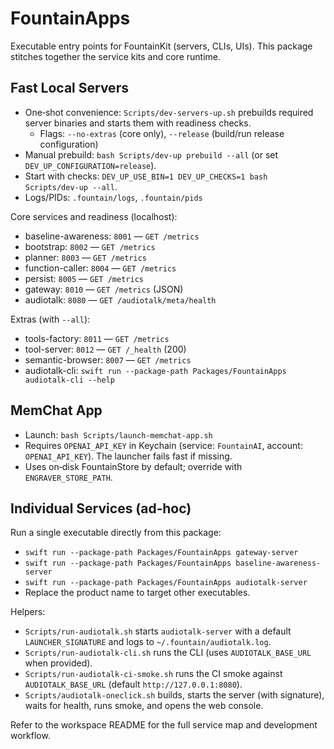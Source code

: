 # FountainApps

Executable entry points for FountainKit (servers, CLIs, UIs). This package stitches together the service kits and core runtime.

## Fast Local Servers

- One‑shot convenience: `Scripts/dev-servers-up.sh` prebuilds required server binaries and starts them with readiness checks.
  - Flags: `--no-extras` (core only), `--release` (build/run release configuration)
- Manual prebuild: `bash Scripts/dev-up prebuild --all` (or set `DEV_UP_CONFIGURATION=release`).
- Start with checks: `DEV_UP_USE_BIN=1 DEV_UP_CHECKS=1 bash Scripts/dev-up --all`.
- Logs/PIDs: `.fountain/logs`, `.fountain/pids`

Core services and readiness (localhost):
- baseline-awareness: `8001` — `GET /metrics`
- bootstrap: `8002` — `GET /metrics`
- planner: `8003` — `GET /metrics`
- function-caller: `8004` — `GET /metrics`
- persist: `8005` — `GET /metrics`
- gateway: `8010` — `GET /metrics` (JSON)
- audiotalk: `8080` — `GET /audiotalk/meta/health`

Extras (with `--all`):
- tools-factory: `8011` — `GET /metrics`
- tool-server: `8012` — `GET /_health` (200)
- semantic-browser: `8007` — `GET /metrics`
 - audiotalk-cli: `swift run --package-path Packages/FountainApps audiotalk-cli --help`

## MemChat App

- Launch: `bash Scripts/launch-memchat-app.sh`
- Requires `OPENAI_API_KEY` in Keychain (service: `FountainAI`, account: `OPENAI_API_KEY`). The launcher fails fast if missing.
- Uses on‑disk FountainStore by default; override with `ENGRAVER_STORE_PATH`.

## Individual Services (ad‑hoc)

Run a single executable directly from this package:
- `swift run --package-path Packages/FountainApps gateway-server`
- `swift run --package-path Packages/FountainApps baseline-awareness-server`
- `swift run --package-path Packages/FountainApps audiotalk-server`
- Replace the product name to target other executables.

Helpers:
- `Scripts/run-audiotalk.sh` starts `audiotalk-server` with a default `LAUNCHER_SIGNATURE` and logs to `~/.fountain/audiotalk.log`.
- `Scripts/run-audiotalk-cli.sh` runs the CLI (uses `AUDIOTALK_BASE_URL` when provided).
- `Scripts/run-audiotalk-ci-smoke.sh` runs the CI smoke against `AUDIOTALK_BASE_URL` (default `http://127.0.0.1:8080`).
- `Scripts/audiotalk-oneclick.sh` builds, starts the server (with signature), waits for health, runs smoke, and opens the web console.

Refer to the workspace README for the full service map and development workflow.
